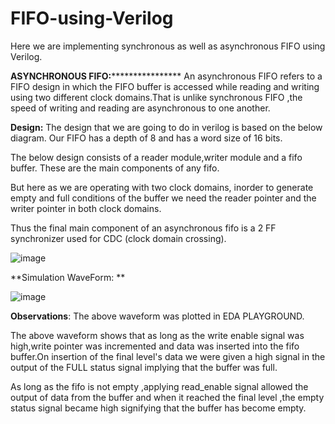 # FIFO-using-Verilog

Here we are implementing synchronous as well as asynchronous FIFO using Verilog.

****ASYNCHRONOUS FIFO:********************
An asynchronous FIFO refers to a FIFO design in which the FIFO buffer is accessed while reading and writing 
using two different clock domains.That is unlike synchronous FIFO ,the speed of writing and reading are 
asynchronous to one another.


**Design:**
The design that we are going to do in verilog is based on the below diagram.
Our FIFO has a depth of 8 and has a word size of 16 bits.

The below design consists of a reader module,writer module and a fifo buffer.
These are the main components of any fifo.

But here as we are operating with two
clock domains, inorder to generate empty and full conditions of the buffer we need
the reader pointer and the writer pointer in both clock domains.

Thus the final main component of an asynchronous fifo is a 2 FF synchronizer used for 
CDC (clock domain crossing).








![image](https://user-images.githubusercontent.com/75901646/185785233-116cb225-d53b-4390-ae91-9874c086dacd.png)







**Simulation WaveForm:
**

![image](https://user-images.githubusercontent.com/75901646/185785278-a03772c8-80a5-4a98-bb2a-fdf56a52efec.png)







**Observations**:
The above waveform was plotted in EDA PLAYGROUND.

The above waveform shows that as long as the write enable signal was high,write pointer was incremented and data was 
inserted into the fifo buffer.On insertion of the final level's data we were given a high signal in the output of the FULL
status signal implying that the buffer was full.

As long as the fifo is not empty ,applying read_enable signal allowed the output of data from the buffer and when it reached the 
final level ,the empty status signal became high signifying that the buffer has become empty.


